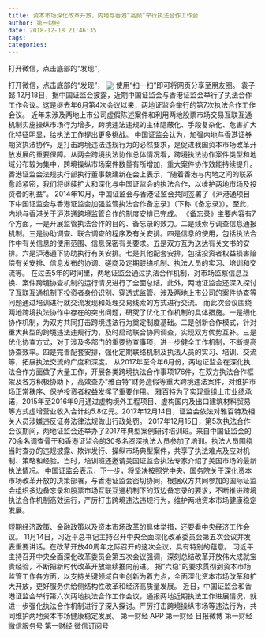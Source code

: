 ```yaml
---
title: 资本市场深化改革开放，内地与香港“高频”举行执法合作工作会
author: 第一财经
date: 2018-12-18 21:46:35
tags: 
categories: 
---
```

打开微信，点击底部的“发现”，
<!-- more -->
打开微信，点击底部的“发现”，
<img align="center" border="0" src="https://imgcdn.yicai.com/uppics/images/2018/12/82c1ec2bd2364a3b0c167ddd52d1523a.jpg" />
使用“扫一扫”即可将网页分享至朋友圈。
袁子懿
12月18日，据中国证监会披露，近期中国证监会与香港证监会举行了执法合作工作会议。这是继去年6月第4次会议以来，两地证监会举行的第7次执法合作工作会议。
近年来涉及两地上市公司虚假陈述案件和利用两地股票市场交易互联互通机制实施操纵市场行为增多，跨境违法违规的主体隐蔽化、手段复杂化、危害扩大化特征明显，给执法工作提出更多挑战。
中国证监会认为，加强内地与香港证券期货执法协作，是打击跨境违法违规行为的必然要求，是促进我国资本市场改革开放发展的重要保障。从两会跨境执法协作总体情况看，跨境执法协作案件类型和地域分布较为集中，跨境操纵市场案件数量有所增加，重大案件协作效能持续提升。
香港证监会法规执行部执行董事魏建新在会上表示，“随着香港与内地之间的联系愈趋紧密，我们将继续扩大和深化与中国证监会的执法合作，以维护两地市场及投资者的利益”。
2014年10月，中国证监会与香港证监会共同签署了《沪港通项目下中国证监会与香港证监会加强监管执法合作备忘录》（下称《备忘录》）。至此，内地与香港关于沪港通跨境监管合作的制度安排已完成。
《备忘录》主要内容有7个方面，一是开展监管执法合作的目的、备忘录的效力。二是线索与调查信息通报机制。三是协助调查、联合调查的程序及有关安排。四是信息的使用，包括执法合作中有关信息的使用范围、信息保密有关要求。五是双方互为送达有关文书的安排。六是沪港通下协助执行有关安排。七是其他配套安排，包括投资者权益损害赔偿有关安排、信息发布的协调、磋商及定期联络机制、执法人员的实习、培训和交流等。
在过去5年的时间里，两地证监会通过执法合作机制，对市场监察信息互换、案件跨境协查机制的运行情况进行了全面总结。此外，两地证监会还深入探讨了互联互通机制下投资者身份识别、穿透式监管、涉及两地上市公司的案件协查等问题通过培训进行就交流发现和处理交易线索的方式进行交流。
而此次会议围绕两地跨境执法协作中存在的突出问题，研究了优化工作机制的具体措施。一是细化协作机制，为双方共同打击跨境违法行为奠定制度基础。二是创新合作模式，针对重大典型的跨境违法违规行为，及时启动联合协同调查，实现双方优势互补。三是优化协查方式，对于涉及多部门的重要协查事项，进一步健全工作机制，不断提高协查效率。四是完善配套安排，强化定期联络机制及执法人员的实习、培训、交流等，拓展执法交流的广度和深度。
从2017年至今年6月份，两地证监会在深化执法合作方面做了大量工作，开展各类跨境执法合作事项176件，在双方执法合作框架及各方积极协助下，高效查办“雅百特”财务造假等重大跨境违法案件，对维护市场正常秩序、保护投资者权益发挥了重要作用。
雅百特为了实现重组上市业绩承诺，2015年至2016年9月通过虚构境外工程项目、虚构国内及出口建筑材料贸易等方式虚增营业收入合计约5.8亿元。2017年12月14日，证监会依法对雅百特及相关人员涉嫌违反证券法律法规做出行政处罚。
2017年12月15日，第5次执法合作会议期间，两地证监会还举办了2017年典型案例研讨培训班。来自中国证监会的70余名调查骨干和香港证监会的30多名资深执法人员参加了培训。执法人员围绕当时查办的违规披露、欺诈发行、操纵市场典型案件，共享了执法难点及应对机制、策略和经验。当时，培训班还邀请美国证监会执法专家介绍了美国市场的最新执法情况。
中国证监会表示，下一步，将坚决按照党中央、国务院关于深化资本市场改革开放的决策部署，与香港证监会密切协同，根据双方共同参加的国际证监会组织多边备忘录和股票市场互联互通机制下的双边备忘录的要求，不断推进跨境执法合作机制高效运行，严厉打击跨境违法违规行为，维护两地资本市场健康稳定发展。
 
 
短期经济政策、金融政策以及资本市场改革的具体举措，还要看中央经济工作会议。
11月14日，习近平总书记主持召开中央全面深化改革委员会第五次会议并发表重要讲话。在改革开放40周年之际召开的这次会议，具有特别的蕴意。
习近平主持召开中央全面深化改革委员会第五次会议强调，深刻总结改革开放伟大成就宝贵经验，不断把新时代改革开放继续推向前进。
把“六稳”的要求贯彻到资本市场监管工作各方面，以支持关键领域自主创新为着力点，全面深化资本市场改革和扩大开放，更好服务供给侧结构性改革和经济高质量发展。
近日，中国证监会和香港证监会举行第六次两地执法合作工作会议，通报两地近期执法工作进展情况，就进一步强化执法合作机制进行了深入探讨。严厉打击跨境操纵市场等违法行为，共同维护两地资本市场健康稳定发展。
第一财经
APP
第一财经
日报微博
第一财经
微信服务号
第一财经
微信订阅号
